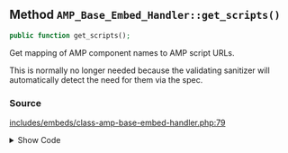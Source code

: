 ## Method `AMP_Base_Embed_Handler::get_scripts()`

```php
public function get_scripts();
```

Get mapping of AMP component names to AMP script URLs.

This is normally no longer needed because the validating sanitizer will automatically detect the need for them via the spec.

### Source

[includes/embeds/class-amp-base-embed-handler.php:79](https://github.com/ampproject/amp-wp/blob/develop/includes/embeds/class-amp-base-embed-handler.php#L79-L81)

<details>
<summary>Show Code</summary>

```php
public function get_scripts() {
	return [];
}
```

</details>
